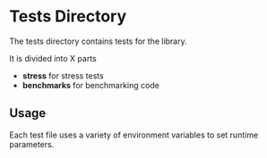 # Tests Directory #

The tests directory contains tests for the library.

It is divided into X parts

* **stress** for stress tests
* **benchmarks** for benchmarking code


## Usage ##

Each test file uses a variety of environment variables to set runtime parameters.

